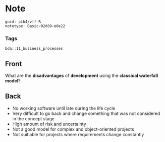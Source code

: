 # Note
```
guid: pLb4/vf!-R
notetype: Basic-02d89-e0e22
```

### Tags
```
bda::11_business_processes
```

## Front
What are the <b>disadvantages</b> of <b>development</b> using the
<b>classical waterfall model</b>?

## Back
<ul>
  <li>No working software until late during the life cycle
  <li>Very difficult to go back and change something that was not
  considered in the concept stage
  <li>High amount of risk and uncertainty
  <li>Not a good model for complex and object-oriented projects
  <li>Not suitiable for projects where requirements change
  constantly
</ul>
